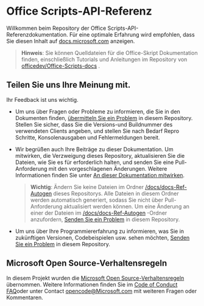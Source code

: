 # <a name="office-scripts-api-reference"></a>Office Scripts-API-Referenz

Willkommen beim Repository der Office Scripts-API-Referenzdokumentation. Für eine optimale Erfahrung wird empfohlen, dass Sie diesen Inhalt auf [docs.microsoft.com](https://docs.microsoft.com/javascript/api/office-scripts/overview) anzeigen.

> **Hinweis**: Sie können Quelldateien für die Office-Skript Dokumentation finden, einschließlich Tutorials und Anleitungen im Repository von [officedev/Office-Scripts-docs](https://github.com/OfficeDev/office-scripts-docs) .

## <a name="give-us-your-feedback"></a>Teilen Sie uns Ihre Meinung mit.

Ihr Feedback ist uns wichtig.

* Um uns über Fragen oder Probleme zu informieren, die Sie in den Dokumenten finden,  [übermitteln Sie ein Problem](https://github.com/OfficeDev/office-scripts-docs-reference/issues) in diesem Repository. Stellen Sie sicher, dass Sie die Versions-und Buildnummer des verwendeten Clients angeben, und stellen Sie nach Bedarf Repro Schritte, Konsolenausgaben und Fehlermeldungen bereit.

* Wir begrüßen auch Ihre Beiträge zu dieser Dokumentation. Um mitwirken, die Verzweigung dieses Repository, aktualisieren Sie die Dateien, wie Sie es für erforderlich halten, und senden Sie eine Pull-Anforderung mit den vorgeschlagenen Änderungen. Weitere Informationen finden Sie unter [An dieser Dokumentation mitwirken](Contributing.md).

    > **Wichtig**: Ändern Sie keine Dateien im Ordner [/docs/docs-Ref-Autogen](https://github.com/OfficeDev/office-scripts-docs-reference/tree/master/docs/docs-ref-autogen) dieses Repositorys. Alle Dateien in diesem Ordner werden automatisch generiert, sodass Sie nicht über Pull-Anforderung aktualisiert werden können. Um eine Änderung an einer der Dateien im [/docs/docs-Ref-Autogen](https://github.com/OfficeDev/office-scripts-docs-reference/tree/master/docs/docs-ref-autogen) -Ordner anzufordern, [Senden Sie ein Problem](https://github.com/OfficeDev/office-scripts-docs-reference/issues) in diesem Repository.

* Um uns über Ihre Programmiererfahrung zu informieren, was Sie in zukünftigen Versionen, Codebeispielen usw. sehen möchten, [Senden Sie ein Problem](https://github.com/OfficeDev/office-scripts-docs-reference/issues) in diesem Repository.

## <a name="microsoft-open-source-code-of-conduct"></a>Microsoft Open Source-Verhaltensregeln

In diesem Projekt wurden die [Microsoft Open Source-Verhaltensregeln](https://opensource.microsoft.com/codeofconduct/) übernommen.
Weitere Informationen finden Sie im [Code of Conduct FAQ](https://opensource.microsoft.com/codeofconduct/faq/)oder unter Contact [opencode@Microsoft.com](mailto:opencode@microsoft.com) mit weiteren Fragen oder Kommentaren.
